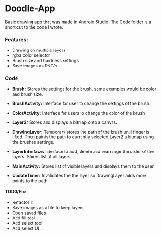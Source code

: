 # Doodle-App
Basic drawing app that was made in Android Studio. The Code folder is a short cut to the code I wrote.
### Features:
* Drawing on multiple layers
* rgba color selector
* Brush size and hardness settings
* Save images as PNG's

### Code

* **Brush:** Stores the settings for the brush, some examples would be color and brush size.

* **BrushActivity:** Interface for user to change the settings of the brush.

* **ColorActivity:** Interface for users to change the color of the brush.

* **Layer2:** Stores and displays a bitmap onto a canvas.

* **DrawingLayer:** Temporary stores the path of the brush until finger is lifted. Then paints the path to currently selected Layer2's bitmap using the brushes settings.

* **LayerInterface:** Interface to add, delete and rearrange the order of the layers. Stores list of all layers.

* **MainActivity:** Stores list of visible layers and displays them to the user

* **UpdateTimer:** Invalidates the the layer so DrawingLayer adds more points to the path


#### TODO/Fix:
* Refactor it
* Save images as a file to keep layers
* Open saved files
* Add fill tool
* Add select tool
* Add select UI
